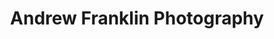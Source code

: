 ---
title: "Andrew Franklin Photography"
url: /coulsdon/andrew-franklin-photography/
shop: photo
---